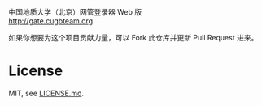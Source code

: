 中国地质大学（北京）网管登录器 Web 版  
http://gate.cugbteam.org 

如果你想要为这个项目贡献力量，可以 Fork 此仓库并更新 Pull Request 进来。

#  License  
MIT, see [LICENSE.md](https://git.cugbteam.org/lizheming/gate.cugbteam.org/blob/master/LICENSE).
